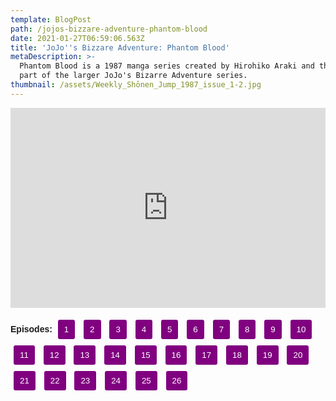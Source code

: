 ```yaml
---
template: BlogPost
path: /jojos-bizzare-adventure-phantom-blood
date: 2021-01-27T06:59:06.563Z
title: 'JoJo''s Bizzare Adventure: Phantom Blood'
metaDescription: >-
  Phantom Blood is a 1987 manga series created by Hirohiko Araki and the first
  part of the larger JoJo's Bizarre Adventure series.
thumbnail: /assets/Weekly_Shōnen_Jump_1987_issue_1-2.jpg
---
```

<iframe src="https://streamtape.com/e/ZVJ2dAvZZkcqlkB/?autostart=true" allow="autoplay; fullscreen" frameborder="no" scrolling="no" allowfullscreen="yes" style="width: 100%; height: 320px; overflow: hidden;" id="animeplayer" align="center"></iframe>

<strong>Episodes:</strong> <button onclick="document.getElementById('animeplayer').src='https://streamtape.com/e/ZVJ2dAvZZkcqlkB/?autostart=true';">1</button> <button onclick="document.getElementById('animeplayer').src='https://streamtape.com/e/p2Mex9WReWTrZ34/?autostart=true';">2</button> <button onclick="document.getElementById('animeplayer').src='https://streamtape.com/e/jPjg64dM9wHz18m/?autostart=true';">3</button> <button onclick="document.getElementById('animeplayer').src='https://streamtape.com/e/YpMyxGddrMsojy/?autostart=true';">4</button> <button onclick="document.getElementById('animeplayer').src='https://streamtape.com/e/0AXWYbor33SbR3J/?autostart=true';">5</button> <button onclick="document.getElementById('animeplayer').src='https://streamtape.com/e/r808Obz6MycbVwB/?autostart=true';">6</button> <button onclick="document.getElementById('animeplayer').src='https://streamtape.com/e/z37bBOVOeJCY6X0/?autostart=true';">7</button> <button onclick="document.getElementById('animeplayer').src='https://streamtape.com/e/Q8o3m2L0yZf0oe6/?autostart=true';">8</button> <button onclick="document.getElementById('animeplayer').src='https://streamtape.com/e/6kmeX0WwPRt9MGM/?autostart=true';">9</button> <button onclick="document.getElementById('animeplayer').src='https://streamtape.com/e/w4m28LWbjkUJ2vB/?autostart=true';">10</button> <button onclick="document.getElementById('animeplayer').src='https://streamtape.com/e/zPW2xgkKa8TYVZM/?autostart=true';">11</button> <button onclick="document.getElementById('animeplayer').src='https://streamtape.com/e/DzjXzLVBJwfVPY/?autostart=true';">12</button> <button onclick="document.getElementById('animeplayer').src='https://streamtape.com/e/YLGLgAm3Dpc3mO/?autostart=true';">13</button> <button onclick="document.getElementById('animeplayer').src='https://streamtape.com/e/KyyXQ3BAP1uAvQ/?autostart=true';">14</button> <button onclick="document.getElementById('animeplayer').src='https://streamtape.com/e/MeMgKOVVroImODO/?autostart=true';">15</button> <button onclick="document.getElementById('animeplayer').src='https://streamtape.com/e/jpqgYBLxA0hzkwB/?autostart=true';">16</button> <button onclick="document.getElementById('animeplayer').src='https://streamtape.com/e/GpWWkLZxYxS1x4Q/?autostart=true';">17</button> <button onclick="document.getElementById('animeplayer').src='https://streamtape.com/e/vkak6GPkZGIwQX/?autostart=true';">18</button> <button onclick="document.getElementById('animeplayer').src='https://streamtape.com/e/m77aBqaRXlubmLQ/?autostart=true';">19</button> <button onclick="document.getElementById('animeplayer').src='https://streamtape.com/e/3d9lqGmkR3cd11m/?autostart=true';">20</button> <button onclick="document.getElementById('animeplayer').src='https://streamtape.com/e/0ddRZ1VZoMcbw4z/?autostart=true';">21</button> <button onclick="document.getElementById('animeplayer').src='https://streamtape.com/e/bzY22P6kxGtP3vp/?autostart=true';">22</button> <button onclick="document.getElementById('animeplayer').src='https://streamtape.com/e/PwDjA07gWpT0Z1x/?autostart=true';">23</button> <button onclick="document.getElementById('animeplayer').src='https://streamtape.com/e/grPRLA3YQqSqy0D/?autostart=true';">24</button> <button onclick="document.getElementById('animeplayer').src='https://streamtape.com/e/3VlJlaqYkbUrXq/?autostart=true';">25</button> <button onclick="document.getElementById('animeplayer').src='https://streamtape.com/e/xPKqx8WxADIkGXM/?autostart=true';">26</button>

<style>button{padding:8px 10px; margin:5px; background:purple; border:0; color:white; border-radius:3px;}
body{font-family:sans-serif;
